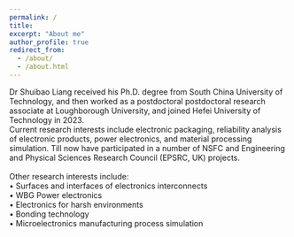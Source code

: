 ```yaml
---
permalink: /
title: 
excerpt: "About me"
author_profile: true
redirect_from: 
  - /about/
  - /about.html
---
```


 


Dr Shuibao Liang received his Ph.D. degree from South China University of Technology, and then worked as a postdoctoral postdoctoral research associate at Loughborough University, and joined Hefei University of Technology in 2023. 
<br> 
Current research interests include electronic packaging, reliability analysis of electronic products, power electronics, and material processing simulation. Till now have participated in a number of NSFC and Engineering and Physical Sciences Research Council (EPSRC, UK) projects.
<br>
<br>
Other research interests include: 
<br>
          • Surfaces and interfaces of electronics interconnects    
          • WBG Power electronics   
          • Electronics for harsh environments  
          • Bonding technology       
          • Microelectronics manufacturing process simulation  





